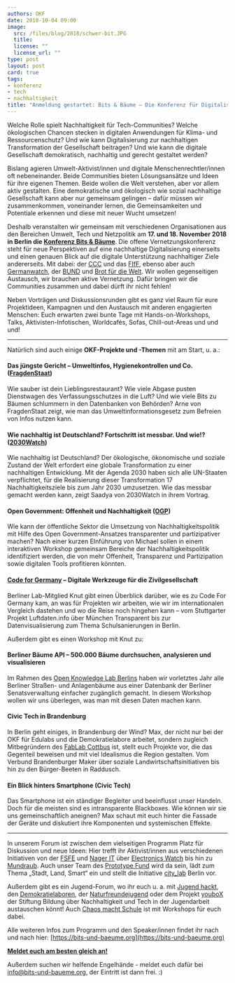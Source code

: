 ```yaml
---
authors: OKF
date: 2018-10-04 09:00
image: 
  src: /files/blog/2018/schwer-bit.JPG
  title: 
  license: ""
  license_url: ""
type: post
layout: post
card: true
tags:
- konferenz
- tech
- nachhaltigkeit
title: "Anmeldung gestartet: Bits & Bäume – Die Konferenz für Digitalisierung, Tech und Nachhaltigkeit"
---
```


Welche Rolle spielt Nachhaltigkeit für Tech-Communities? Welche ökologischen Chancen stecken in digitalen Anwendungen für Klima- und Ressourcenschutz? Und wie kann Digitalisierung zur nachhaltigen Transformation der Gesellschaft beitragen? Und wie kann die digitale Gesellschaft demokratisch, nachhaltig und gerecht gestaltet werden?

Bislang agieren Umwelt-Aktivist/innen und digitale Menschenrechtler/innen oft nebeneinander. Beide Communities bieten Lösungsansätze und Ideen für ihre eigenen Themen. Beide wollen die Welt verstehen, aber vor allem aktiv gestalten. Eine demokratische und ökologisch wie sozial nachhaltige Gesellschaft kann aber nur gemeinsam gelingen – dafür müssen wir zusammenkommen, voneinander lernen, die Gemeinsamkeiten und Potentiale erkennen und diese mit neuer Wucht umsetzen!

Deshalb veranstalten wir gemeinsam mit verschiedenen Organisationen aus den Bereichen Umwelt, Tech und Netzpolitik am **17. und 18. November 2018 in Berlin die [Konferenz Bits & Bäume](https://bits-und-baeume.org)**. Die offene Vernetzungskonferenz steht für neue Perspektiven auf eine nachhaltige Digitalisierung einerseits und einen genauen Blick auf die digitale Unterstützung nachhaltiger Ziele andererseits. Mit dabei: der [CCC](https://www.ccc.de/) und das [FIfF](https://www.fiff.de/), ebenso aber auch [Germanwatch](https://germanwatch.org/), der [BUND](https://www.bund.net/) und [Brot für die Welt](https://www.brot-fuer-die-welt.de/). Wir wollen gegenseitigen Austausch, wir brauchen aktive Vernetzung. Dafür bringen wir die Communities zusammen und dabei dürft ihr nicht fehlen!

Neben Vorträgen und Diskussionsrunden gibt es ganz viel Raum für eure Projektideen, Kampagnen und den Austausch mit anderen engagierten Menschen: Euch erwarten zwei bunte Tage mit Hands-on-Workshops, Talks, Aktivisten-Infotischen, Worldcafés, Sofas, Chill-out-Areas und und und!

----

Natürlich sind auch einige **OKF-Projekte und -Themen** mit am Start, u. a.:

#### Das jüngste Gericht – Umweltinfos, Hygienekontrollen und Co. ([FragdenStaat](https://fragdenstaat.de/))

Wie sauber ist dein Lieblingsrestaurant? Wie viele Abgase pusten Dienstwagen des Verfassungsschutzes in die Luft? Und wie viele Bits zu Bäumen schlummern in den Datenbanken von Behörden? Arne von FragdenStaat zeigt, wie man das Umweltinformationsgesetz zum Befreien von Infos nutzen kann.

#### Wie nachhaltig ist Deutschland? Fortschritt ist messbar. Und wie!? ([2030Watch](https://www.2030-watch.de/))

Wie nachhaltig ist Deutschland? Der ökologische, ökonomische und soziale Zustand der Welt erfordert eine globale Transformation zu einer nachhaltigen Entwicklung. Mit der Agenda 2030 haben sich alle UN-Staaten verpflichtet, für die Realisierung dieser Transformation 17 Nachhaltigkeitsziele bis zum Jahr 2030 umzusetzen. Wie das messbar gemacht werden kann, zeigt Saadya von 2030Watch in ihrem Vortrag.

#### Open Government: Offenheit und Nachhaltigkeit ([OGP](https://okfn.de/themen/offenes-regierungshandeln/))

Wie kann der öffentliche Sektor die Umsetzung von Nachhaltigkeitspolitik mit Hilfe des Open Government-Ansatzes transparenter und partizipativer machen? Nach einer kurzen EInführung von Michael sollen in einem interaktiven Workshop gemeinsam Bereiche der Nachhaltigkeitspolitik identifiziert werden, die von mehr Offenheit, Transparenz und Partizipation sowie digitalen Tools profitieren könnten.

#### [Code for Germany](https://codefor.de/) – Digitale Werkzeuge für die Zivilgesellschaft
Berliner Lab-Mitglied Knut gibt einen Überblick darüber, wie es zu Code For Germany kam, an was für Projekten wir arbeiten, wie wir im internationalen Vergleich dastehen und wo die Reise noch hingehen kann – vom Stuttgarter Projekt Luftdaten.info über München Transparent bis zur Datenvisualisierung zum Thema Schulsanierungen in Berlin.

Außerdem gibt es einen Workshop mit Knut zu: 
#### Berliner Bäume API – 500.000 Bäume durchsuchen, analysieren und visualisieren
Im Rahmen des [Open Knowledge Lab Berlins](https://codefor.de/berlin/) haben wir vorletztes Jahr alle Berliner Straßen- und Anlagenbäume aus einer Datenbank der Berliner Senatsverwaltung einfacher zugänglich gemacht. In diesem Workshop wollen wir uns überlegen, was man mit diesen Daten machen kann.

#### Civic Tech in Brandenburg
In Berlin geht einiges, in Brandenburg der Wind? Max, der nicht nur bei der OKF für Edulabs und die Demokratielabore arbeitet, sondern zugleich Mitbegründern des [FabLab Cottbus](http://blog.fablab-cottbus.de/) ist, stellt euch Projekte vor, die das Gegenteil beweisen und mit viel Idealismus die Region gestalten. Vom Verbund Brandenburger Maker über soziale Landwirtschaftsinitiativen bis hin zu den Bürger-Beeten in Raddusch. 

#### Ein Blick hinters Smartphone (Civic Tech)
Das Smartphone ist ein ständiger Begleiter und beeinflusst unser Handeln. Doch für die meisten sind es intransparente Blackboxes. Wie können wir sie uns gemeinschaftlich aneignen? Max schaut mit euch hinter die Fassade der Geräte und diskutiert ihre Komponenten und systemischen Effekte. 

----

In unserem Forum ist zwischen dem vielseitigen Programm Platz für Diskussion und neue Ideen: Hier trefft ihr Aktivist/innen aus verschiedenen Initiativen von der [FSFE](http://fsfe.org/) und [Nager IT](https://www.nager-it.de/) über [Electronics Watch](http://electronicswatch.org/de) bis hin zu [Mundraub](https://mundraub.org/). Auch unser Team des [Prototype Fund](https://prototypefund.de/) wird da sein, lädt zum Thema „Stadt, Land, Smart“ ein und stellt die Initiative [city_lab](http://citylab.berlin/) Berlin vor. 

Außerdem gibt es ein Jugend-Forum, wo ihr euch u. a. mit [Jugend hackt](https://jugendhackt.org/), den [Demokratielaboren](https://demokratielabore.de/), der [Naturfreundejugend](https://www.naturfreundejugend.de/) oder dem Projekt [youboX](https://youpan.de/) der Stiftung Bildung über Nachhaltigkeit und Tech in der Jugendarbeit austauschen könnt! Auch [Chaos macht Schule](https://www.ccc.de/schule) ist mit Workshops für euch dabei.

Alle weiteren Infos zum Programm und den Speaker/innen findet ihr nach und nach hier: [https://bits-und-baeume.org](https://bits-und-baeume.org)

**[Meldet euch am besten gleich an!](https://pretix.eu/bits-und-baeume/171811/)** 

Außerdem suchen wir helfende Engelhände - meldet euch dafür bei [info@bits-und-baueme.org](mailto:info@bits-und-baueme.org), der Eintritt ist dann frei. :)
